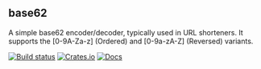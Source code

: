 base62
------

A simple base62 encoder/decoder, typically used in URL shorteners. It supports the [0-9A-Za-z] (Ordered) and [0-9a-zA-Z] (Reversed) variants.

[![Build status](https://github.com/fbernier/base62/workflows/ci/badge.svg)](https://github.com/fbernier/base62/actions)
[![Crates.io](https://img.shields.io/crates/v/base62.svg)](https://crates.io/crates/base62)
[![Docs](https://docs.rs/base62/badge.svg)](https://docs.rs/base62)
